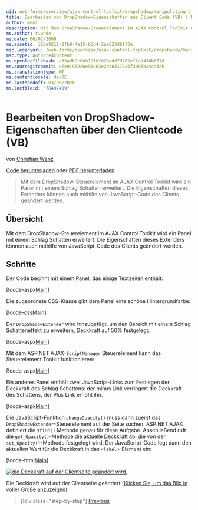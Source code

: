 ```yaml
---
uid: web-forms/overview/ajax-control-toolkit/dropshadow/manipulating-dropshadow-properties-from-client-code-vb
title: Bearbeiten von DropShadow-Eigenschaften aus Client Code (VB) | Microsoft-Dokumentation
author: wenz
description: Mit dem DropShadow-Steuerelement im AJAX Control Toolkit wird ein Panel mit einem Schlag Schatten erweitert. Die Eigenschaften dieses Extenders können auch mithilfe des Client-JavaScrip geändert werden...
ms.author: riande
ms.date: 06/02/2008
ms.assetid: 11be4211-2fb9-4e15-b6d4-2aa623d81f3e
msc.legacyurl: /web-forms/overview/ajax-control-toolkit/dropshadow/manipulating-dropshadow-properties-from-client-code-vb
msc.type: authoredcontent
ms.openlocfilehash: a39adb9c06819f6f828add7d762effad430b8570
ms.sourcegitcommit: e7e91932a6e91a63e2e46417626f39d6b244a3ab
ms.translationtype: MT
ms.contentlocale: de-DE
ms.lasthandoff: 03/06/2020
ms.locfileid: "78497409"
---
```

# <a name="manipulating-dropshadow-properties-from-client-code-vb"></a>Bearbeiten von DropShadow-Eigenschaften über den Clientcode (VB)

von [Christian Wenz](https://github.com/wenz)

[Code herunterladen](https://download.microsoft.com/download/5/1/6/51652a81-500b-4f6b-88d3-617103e7941e/DropShadow2.vb.zip) oder [PDF herunterladen](https://download.microsoft.com/download/b/6/a/b6ae89ee-df69-4c87-9bfb-ad1eb2b23373/dropshadow2VB.pdf)

> Mit dem DropShadow-Steuerelement im AJAX Control Toolkit wird ein Panel mit einem Schlag Schatten erweitert. Die Eigenschaften dieses Extenders können auch mithilfe von JavaScript-Code des Clients geändert werden.

## <a name="overview"></a>Übersicht

Mit dem DropShadow-Steuerelement im AJAX Control Toolkit wird ein Panel mit einem Schlag Schatten erweitert. Die Eigenschaften dieses Extenders können auch mithilfe von JavaScript-Code des Clients geändert werden.

## <a name="steps"></a>Schritte

Der Code beginnt mit einem Panel, das einige Textzeilen enthält:

[!code-aspx[Main](manipulating-dropshadow-properties-from-client-code-vb/samples/sample1.aspx)]

Die zugeordnete CSS-Klasse gibt dem Panel eine schöne Hintergrundfarbe:

[!code-css[Main](manipulating-dropshadow-properties-from-client-code-vb/samples/sample2.css)]

Der `DropShadowExtender` wird hinzugefügt, um den Bereich mit einem Schlag Schatteneffekt zu erweitern, Deckkraft auf 50% festgelegt:

[!code-aspx[Main](manipulating-dropshadow-properties-from-client-code-vb/samples/sample3.aspx)]

Mit dem ASP.NET AJAX-`ScriptManager` Steuerelement kann das Steuerelement Toolkit funktionieren:

[!code-aspx[Main](manipulating-dropshadow-properties-from-client-code-vb/samples/sample4.aspx)]

Ein anderes Panel enthält zwei JavaScript-Links zum Festlegen der Deckkraft des Schlag Schattens: der minus Link verringert die Deckkraft des Schattens, der Plus Link erhöht ihn.

[!code-aspx[Main](manipulating-dropshadow-properties-from-client-code-vb/samples/sample5.aspx)]

Die JavaScript-Funktion `changeOpacity()` muss dann zuerst das `DropShadowExtender`-Steuerelement auf der Seite suchen. ASP.NET AJAX definiert die `$find()` Methode genau für diese Aufgabe. Anschließend ruft die `get_Opacity()`-Methode die aktuelle Deckkraft ab, die von der `set_Opacity()`-Methode festgelegt wird. Der JavaScript-Code legt dann den aktuellen Wert für die Deckkraft in das `<label>`-Element ein:

[!code-html[Main](manipulating-dropshadow-properties-from-client-code-vb/samples/sample6.html)]

[![die Deckkraft auf der Clientseite geändert wird.](manipulating-dropshadow-properties-from-client-code-vb/_static/image2.png)](manipulating-dropshadow-properties-from-client-code-vb/_static/image1.png)

Die Deckkraft wird auf der Clientseite geändert ([Klicken Sie, um das Bild in voller Größe anzuzeigen](manipulating-dropshadow-properties-from-client-code-vb/_static/image3.png)).

> [!div class="step-by-step"]
> [Previous](adjusting-the-z-index-of-a-dropshadow-vb.md)
